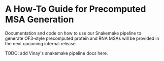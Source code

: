 # A How-To Guide for Precomputed MSA Generation

Documentation and code on how to use our Snakemake pipeline to generate OF3-style precomputed protein and RNA MSAs will be provided in the next upcoming internal release.

TODO: add Vinay's snakemake pipeline docs here.